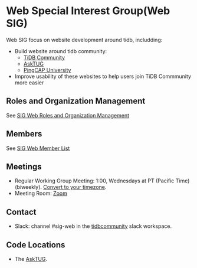# Web Special Interest Group(Web SIG)

Web SIG focus on website development around tidb, includding:

* Build website around tidb community:
  * [TiDB Community](https://tidb.io)
  * [AskTUG](https://asktug.com)
  * [PingCAP University](https://university.pingcap.com)
* Improve usability of these websites to help users join TiDB Commmunity more easier


## Roles and Organization Management

See [SIG Web Roles and Organization Management](https://github.com/pingcap/community/blob/master/special-interest-groups/sig-web/README.md)

## Members

See [SIG Web Member List](https://contributor.tidb.io/sig/web/)

## Meetings

* Regular Working Group Meeting: 1:00, Wednesdays at PT (Pacific Time) (biweekly). [Convert to your timezone](http://www.thetimezoneconverter.com/?t=1:00&tz=PT%20%28Pacific%20Time%29).
* Meeting Room: [Zoom](https://pingcap.zoom.com.cn/j/5510890106)

## Contact

* Slack: channel #sig-web in the [tidbcommunity](https://pingcap.com/tidbslack) slack workspace.

## Code Locations

* The [AskTUG](https://github.com/pingcap-incubator/discourse).
